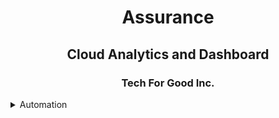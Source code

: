 <h1 align = "center"> Assurance </h1>
<h2 align = "center"> Cloud Analytics and Dashboard </h2>
<h3 align = "center"> Tech For Good Inc. </h3>


<details>
<summary>Automation</summary>
There are many different ways to style code with GitHub's markdown. If you have inline code blocks, wrap them in backticks: `var example = true`.  If you've got a longer block of code, you can indent with four spaces:
  
```
if (isAwesome){
  return true
}
```

And if you'd like to use syntax highlighting, include the language:

```javascript
if (isAwesome){
  return true
}
```
